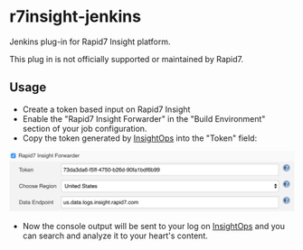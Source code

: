 r7insight-jenkins
==================

Jenkins plug-in for Rapid7 Insight platform.

This plug in is not officially supported or maintained by Rapid7.

Usage
-----

 * Create a token based input on Rapid7 Insight
 * Enable the "Rapid7 Insight Forwarder" in the "Build Environment" section of your job configuration. 
 * Copy the token generated by [InsightOps](https://www.rapid7.com/products/insightops/) into the "Token" field:

![Rapid7 Insight Forwarder Configuration](doc/img/jenkins_r7_forwarder.png)

 * Now the console output will be sent to your log on [InsightOps](https://www.rapid7.com/products/insightops/) and you can search and analyze it to your heart's content.
